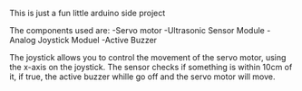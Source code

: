 This is just a fun little arduino side project

The components used are:
-Servo motor
-Ultrasonic Sensor Module
-Analog Joystick Moduel
-Active Buzzer

The joystick allows you to control the movement of the servo motor, using the x-axis on the joystick.
The sensor checks if something is within 10cm of it, if true, the active buzzer whille go off and the servo motor will move.
